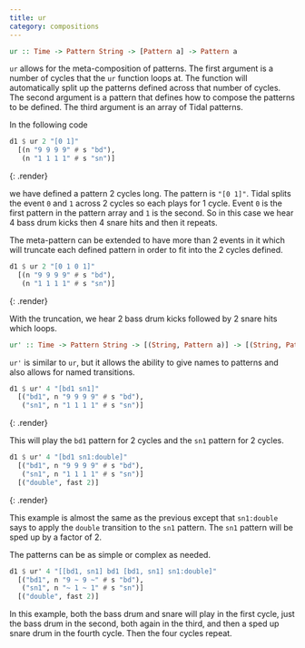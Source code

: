 ```yaml
---
title: ur
category: compositions
---
```


~~~~ haskell
ur :: Time -> Pattern String -> [Pattern a] -> Pattern a
~~~~

`ur` allows for the meta-composition of patterns. The first argument is a number of cycles
that the `ur` function loops at. The function will automatically split up the patterns defined
across that number of cycles. The second argument is a pattern that defines how to compose
the patterns to be defined. The third argument is an array of Tidal patterns.

In the following code

~~~~ haskell
d1 $ ur 2 "[0 1]"
  [(n "9 9 9 9" # s "bd"),
   (n "1 1 1 1" # s "sn")]
~~~~
{: .render}

we have defined a pattern 2 cycles long. The pattern is `"[0 1]"`. Tidal splits the event `0` and `1`
across 2 cycles so each plays for 1 cycle. Event `0` is the first pattern in the pattern array and `1`
is the second. So in this case we hear 4 bass drum kicks then 4 snare hits and then it repeats.

The meta-pattern can be extended to have more than 2 events in it which will truncate each defined
pattern in order to fit into the 2 cycles defined.

~~~~ haskell
d1 $ ur 2 "[0 1 0 1]"
  [(n "9 9 9 9" # s "bd"),
   (n "1 1 1 1" # s "sn")]
~~~~
{: .render}

With the truncation, we hear 2 bass drum kicks followed by 2 snare hits which loops.

~~~~ haskell
ur' :: Time -> Pattern String -> [(String, Pattern a)] -> [(String, Pattern a -> Pattern a)] -> Pattern a
~~~~

`ur'` is similar to `ur`, but it allows the ability to give names to patterns and also allows for
named transitions.

~~~~ haskell
d1 $ ur' 4 "[bd1 sn1]"
  [("bd1", n "9 9 9 9" # s "bd"),
   ("sn1", n "1 1 1 1" # s "sn")]
~~~~
{: .render}

This will play the `bd1` pattern for 2 cycles and the `sn1` pattern for 2 cycles.

~~~~ haskell
d1 $ ur' 4 "[bd1 sn1:double]"
  [("bd1", n "9 9 9 9" # s "bd"),
   ("sn1", n "1 1 1 1" # s "sn")]
  [("double", fast 2)]
~~~~
{: .render}

This example is almost the same as the previous except that `sn1:double` says to apply the
`double` transition to the `sn1` pattern.  The `sn1` pattern will be sped up by a factor of 2.

The patterns can be as simple or complex as needed.

~~~~ haskell
d1 $ ur' 4 "[[bd1, sn1] bd1 [bd1, sn1] sn1:double]"
  [("bd1", n "9 ~ 9 ~" # s "bd"),
   ("sn1", n "~ 1 ~ 1" # s "sn")]
  [("double", fast 2)]
~~~~

In this example, both the bass drum and snare will play in the first cycle, just the bass
drum in the second, both again in the third, and then a sped up snare drum in the fourth
cycle.  Then the four cycles repeat.

